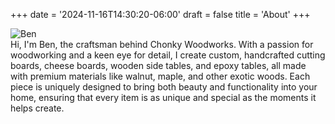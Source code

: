 +++
date = '2024-11-16T14:30:20-06:00'
draft = false
title = 'About'
+++

<div class="row">
    <div class="column images">
        <img src="/images/ben.jpg" alt="Ben" class="product-image" />
    </div>
    <div class="column description">
        Hi, I'm Ben, the craftsman behind Chonky Woodworks. With a passion for woodworking and a keen eye for detail, I create custom, handcrafted cutting boards, cheese boards, wooden side tables, and epoxy tables, all made with premium materials like walnut, maple, and other exotic woods. Each piece is uniquely designed to bring both beauty and functionality into your home, ensuring that every item is as unique and special as the moments it helps create.
    </div>
</div>